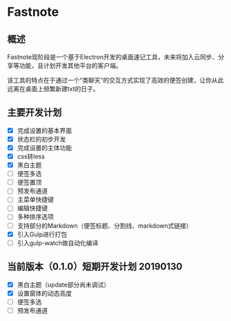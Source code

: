 # Fastnote

## 概述

Fastnote现阶段是一个基于Electron开发的桌面速记工具，未来将加入云同步、分享等功能，且计划开发其他平台的客户端。

该工具的特点在于通过一个“类聊天”的交互方式实现了高效的便签创建，让你从此远离在桌面上频繁新建txt的日子。

## 主要开发计划

- [x] 完成设置的基本界面
- [x] 状态栏的初步开发
- [x] 完成设置的主体功能
- [x] css转less
- [x] 黑白主题
- [ ] 便签多选
- [ ] 便签置顶
- [ ] 预发布通道
- [ ] 主菜单快捷键
- [ ] 编辑快捷键
- [ ] 多种排序选项
- [ ] 支持部分的Markdown（便签标题、分割线、markdown式链接）
- [x] 引入Gulp进行打包
- [ ] 引入gulp-watch做自动化编译

## 当前版本（0.1.0）短期开发计划 20190130

- [x] 黑白主题（update部分尚未调试）
- [x] 设置窗体的动态高度
- [ ] 便签多选
- [ ] 预发布通道